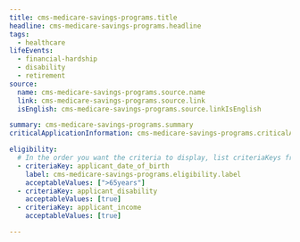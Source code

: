 ```yaml
---
title: cms-medicare-savings-programs.title
headline: cms-medicare-savings-programs.headline
tags:
  - healthcare
lifeEvents:
  - financial-hardship
  - disability
  - retirement
source:
  name: cms-medicare-savings-programs.source.name
  link: cms-medicare-savings-programs.source.link
  isEnglish: cms-medicare-savings-programs.source.linkIsEnglish

summary: cms-medicare-savings-programs.summary
criticalApplicationInformation: cms-medicare-savings-programs.criticalApplicationInformation

eligibility:
  # In the order you want the criteria to display, list criteriaKeys from the csv here, each followed by a comma-separated list of which values indicate eligibility for that criteria. Wrap individual values in quotes if they have inner commas.
  - criteriaKey: applicant_date_of_birth
    label: cms-medicare-savings-programs.eligibility.label
    acceptableValues: [">65years"]
  - criteriaKey: applicant_disability
    acceptableValues: [true]
  - criteriaKey: applicant_income
    acceptableValues: [true]

---
```

